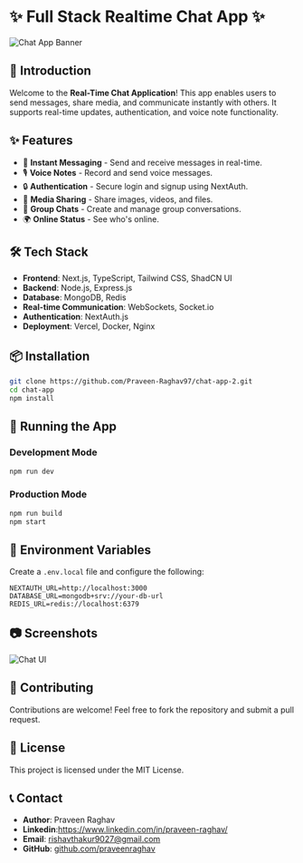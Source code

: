  # ✨ Full Stack Realtime Chat App ✨


![Chat App Banner](https://your-image-url.com/banner.png)

## 🚀 Introduction
Welcome to the **Real-Time Chat Application**! This app enables users to send messages, share media, and communicate instantly with others. It supports real-time updates, authentication, and voice note functionality.

## ✨ Features
- 💬 **Instant Messaging** - Send and receive messages in real-time.
- 🎙️ **Voice Notes** - Record and send voice messages.
- 🔒 **Authentication** - Secure login and signup using NextAuth.
- 📂 **Media Sharing** - Share images, videos, and files.
- 📌 **Group Chats** - Create and manage group conversations.
- 🌍 **Online Status** - See who's online.

## 🛠️ Tech Stack
- **Frontend**: Next.js, TypeScript, Tailwind CSS, ShadCN UI
- **Backend**: Node.js, Express.js
- **Database**: MongoDB, Redis
- **Real-time Communication**: WebSockets, Socket.io
- **Authentication**: NextAuth.js
- **Deployment**: Vercel, Docker, Nginx

## 📦 Installation
```bash
git clone https://github.com/Praveen-Raghav97/chat-app-2.git
cd chat-app
npm install
```

## 🚀 Running the App
### Development Mode
```bash
npm run dev
```

### Production Mode
```bash
npm run build
npm start
```

## 🔧 Environment Variables
Create a `.env.local` file and configure the following:
```env
NEXTAUTH_URL=http://localhost:3000
DATABASE_URL=mongodb+srv://your-db-url
REDIS_URL=redis://localhost:6379
```

## 📷 Screenshots
![Chat UI](https://your-image-url.com/chat-ui.png)

## 🤝 Contributing
Contributions are welcome! Feel free to fork the repository and submit a pull request.

## 📄 License
This project is licensed under the MIT License.

## 📞 Contact
- **Author**: Praveen Raghav
- **Linkedin**:https://www.linkedin.com/in/praveen-raghav/
- **Email**: rishavthakur9027@gmail.com
- **GitHub**: [github.com/praveenraghav](https://github.com/praveen-raghav97)

